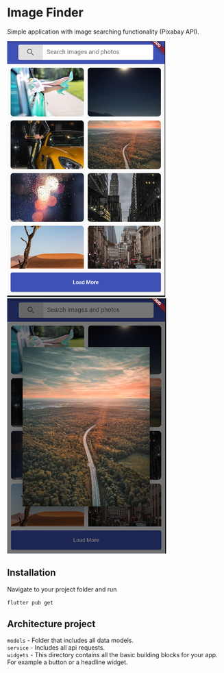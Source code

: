 # Image Finder

Simple application with image searching functionality (Pixabay API).

![Screenshot](Preview.png)
![Screenshot](Preview_2.png)

## Installation

Navigate to your project folder and run

```sh
flutter pub get
```

## Architecture project

`models` - Folder that includes all data models. <br/>
`service` - Includes all api requests. <br/>
`widgets` - This directory contains all the basic building blocks for your app. For example a button or a headline widget. <br/>

[//]: # "These are reference links used in the body of this note and get stripped out when the markdown processor does its job. There is no need to format nicely because it shouldn't be seen. Thanks SO - http://stackoverflow.com/questions/4823468/store-comments-in-markdown-syntax"
[Flutter]: https://flutter.dev/
[Pixabay]: https://pixabay.com/api/docs/
